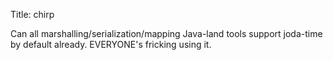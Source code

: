 Title: chirp

Can all marshalling/serialization/mapping Java-land tools support joda-time by default already. EVERYONE's fricking using it.
